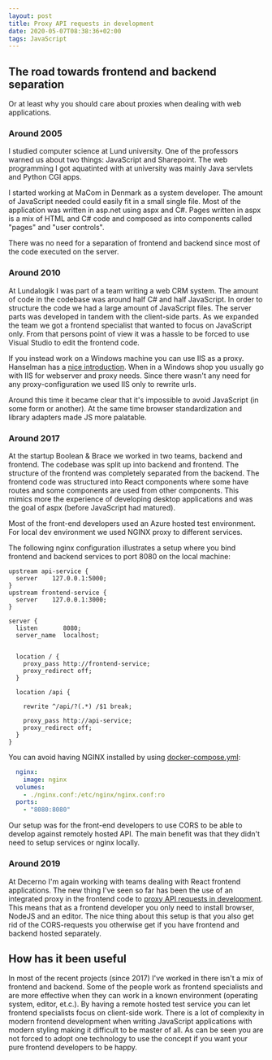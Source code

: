 ```yaml
---
layout: post
title: Proxy API requests in development
date: 2020-05-07T08:38:36+02:00
tags: JavaScript
---
```


## The road towards frontend and backend separation

Or at least why you should care about proxies when dealing with web applications.

### Around 2005

I studied computer science at Lund university. One of the professors warned us about two things: JavaScript and Sharepoint. The web programming I got aquatinted with at university was mainly Java servlets and Python CGI apps.

I started working at MaCom in Denmark as a system developer. The amount of JavaScript needed could easily fit in a small single file. Most of the application was written in asp.net using aspx and C#. Pages written in aspx is a mix of HTML and C# code and composed as into components called "pages" and "user controls".

There was no need for a separation of frontend and backend since most of the code executed on the server.

### Around 2010

At Lundalogik I was part of a team writing a web CRM system. The amount of code in the codebase was around half C# and half JavaScript. In order to structure the code we had a large amount of JavaScript files. The server parts was developed in tandem with the client-side parts. As we expanded the team we got a frontend specialist that wanted to focus on JavaScript only. From that persons point of view it was a hassle to be forced to use Visual Studio to edit the frontend code.

If you instead work on a Windows machine you can use IIS as a proxy. Hanselman has a [nice introduction](https://www.hanselman.com/blog/ASPNETMVCAndTheNewIIS7RewriteModule.aspx). When in a Windows shop you usually go with IIS for webserver and proxy needs. Since there wasn't any need for any proxy-configuration we used IIS only to rewrite urls.

Around this time it became clear that it's impossible to avoid JavaScript (in some form or another). At the same time browser standardization and library adapters made JS more palatable.

### Around 2017

At the startup Boolean & Brace we worked in two teams, backend and frontend. The codebase was split up into backend and frontend. The structure of the frontend was completely separated from the backend. The frontend code was structured into React components where some have routes and some components are used from other components. This mimics more the experience of developing desktop applications and was the goal of aspx (before JavaScript had matured).

Most of the front-end developers used an Azure hosted test environment. For local dev environment we used NGINX proxy to different services.

The following nginx configuration illustrates a setup where you bind frontend and backend services to port 8080 on the local machine:

```config
upstream api-service {
  server	127.0.0.1:5000;
}
upstream frontend-service {
  server	127.0.0.1:3000;
}

server {
  listen       8080;
  server_name  localhost;


  location / {
    proxy_pass http://frontend-service;
    proxy_redirect off;
  }

  location /api {

    rewrite ^/api/?(.*) /$1 break;

    proxy_pass http://api-service;
    proxy_redirect off;
  }
}
```

You can avoid having NGINX installed by using [docker-compose.yml](https://docs.docker.com/compose/compose-file/):

```yaml
  nginx:
    image: nginx
  volumes:
    - ./nginx.conf:/etc/nginx/nginx.conf:ro
  ports:
    - "8080:8080"
```

Our setup was for the front-end developers to use CORS to be able to develop against remotely hosted API. The main benefit was that they didn't need to setup services or nginx locally.

### Around 2019

At Decerno I'm again working with teams dealing with React frontend applications. The new thing I've seen so far has been the use of an integrated proxy in the frontend code to [proxy API requests in development](https://create-react-app.dev/docs/proxying-api-requests-in-development/). This means that as a frontend developer you only need to install browser, NodeJS and an editor. The nice thing about this setup is that you also get rid of the CORS-requests you otherwise get if you have frontend and backend hosted separately.

## How has it been useful

In most of the recent projects (since 2017) I've worked in there isn't a mix of frontend and backend. Some of the people work as frontend specialists and are more effective when they can work in a known environment (operating system, editor, et.c.). By having a remote hosted test service you can let frontend specialists focus on client-side work. There is a lot of complexity in modern frontend development when writing JavaScript applications with modern styling making it difficult to be master of all. As can be seen you are not forced to adopt one technology to use the concept if you want your pure frontend developers to be happy.
